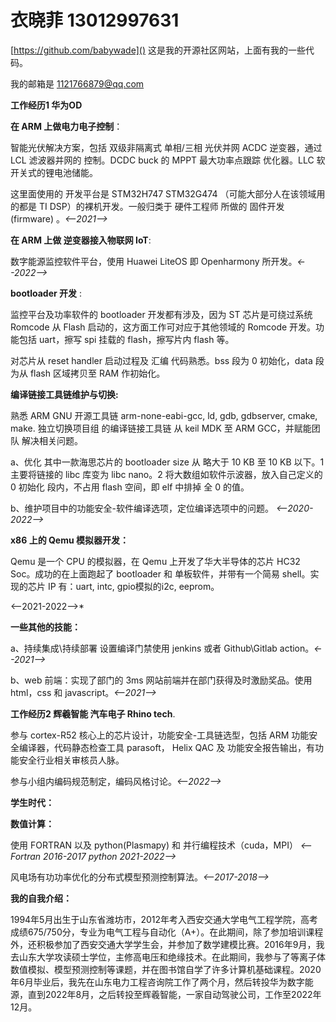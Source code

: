 

# 衣晓菲 13012997631

[https://github.com/babywade]() 这是我的开源社区网站，上面有我的一些代码。

我的邮箱是 1121766879@qq.com



**工作经历1 华为OD**

**在 ARM 上做电力电子控制**：

智能光伏解决方案，包括 双级非隔离式 单相/三相 光伏并网 ACDC 逆变器，通过 LCL 滤波器并网的 控制。DCDC buck 的 MPPT 最大功率点跟踪 优化器。LLC 软开关式的锂电池储能。

这里面使用的 开发平台是 STM32H747 STM32G474 （可能大部分人在该领域用的都是 TI DSP）的裸机开发。一般归类于 硬件工程师 所做的 固件开发 (firmware) 。*<--2021-->*

**在 ARM 上做 逆变器接入物联网 IoT**:

数字能源监控软件平台，使用 Huawei LiteOS 即 Openharmony 所开发。*<--2022-->*

**bootloader 开发**  :

监控平台及功率软件的 bootloader 开发都有涉及，因为 ST 芯片是可绕过系统 Romcode 从 Flash 启动的，这方面工作可对应于其他领域的 Romcode 开发。功能包括 uart，擦写 spi 挂载的 flash，擦写片内 flash 等。 

对芯片从 reset handler 启动过程及 汇编 代码熟悉。bss 段为 0 初始化，data 段 为从 flash 区域拷贝至 RAM 作初始化。 

**编译链接工具链维护与切换:**

熟悉 ARM GNU 开源工具链 arm-none-eabi-gcc, ld, gdb, gdbserver, cmake, make. 独立切换项目组 的编译链接工具链 从 keil MDK 至 ARM GCC，并赋能团队 解决相关问题。

a、优化 其中一款海思芯片的 bootloader size 从 略大于 10 KB 至 10 KB 以下。1 主要将链接的 libc 库变为 libc nano。2 将大数组如软件示波器，放入自己定义的 0 初始化 段内，不占用 flash 空间，即 elf 中排掉 全 0 的值。

b、维护项目中的功能安全-软件编译选项，定位编译选项中的问题。 *<--2020-2022-->*

**x86 上的 Qemu 模拟器开发：**

Qemu 是一个 CPU 的模拟器，在 Qemu 上开发了华大半导体的芯片 HC32 Soc。成功的在上面跑起了 bootloader 和 单板软件，并带有一个简易 shell。实现的芯片 IP 有：uart, intc, gpio模拟的i2c, eeprom。

<--2021-2022-->*

**一些其他的技能：**

a、持续集成\持续部署 设置编译门禁使用 jenkins 或者 Github\Gitlab action。*<--2021-->*

b、web 前端：实现了部门的 3ms 网站前端并在部门获得及时激励奖品。使用 html，css 和 javascript。*<--2021-->*



**工作经历2 辉羲智能 汽车电子 Rhino tech**. 

参与 cortex-R52 核心上的芯片设计，功能安全-工具链选型，包括 ARM 功能安全编译器，代码静态检查工具 parasoft， Helix QAC 及 功能安全报告输出，有功能安全行业相关审核员人脉。

参与小组内编码规范制定，编码风格讨论。*<--2022-->*



**学生时代：**

**数值计算：**

使用 FORTRAN 以及 python(Plasmapy) 和 并行编程技术（cuda，MPI） *<--Fortran 2016-2017 python 2021-2022-->*

风电场有功功率优化的分布式模型预测控制算法。*<--2017-2018-->*



**我的自我介绍：**

1994年5月出生于山东省潍坊市，2012年考入西安交通大学电气工程学院，高考成绩675/750分，专业为电气工程与自动化（A+）。在此期间，除了参加培训课程外，还积极参加了西安交通大学学生会，并参加了数学建模比赛。2016年9月，我去山东大学攻读硕士学位，主修高电压和绝缘技术。在此期间，我参与了等离子体数值模拟、模型预测控制等课题，并在图书馆自学了许多计算机基础课程。2020年6月毕业后，我先在山东电力工程咨询院工作了两个月，然后转投华为数字能源，直到2022年8月，之后转投至辉羲智能，一家自动驾驶公司，工作至2022年12月。